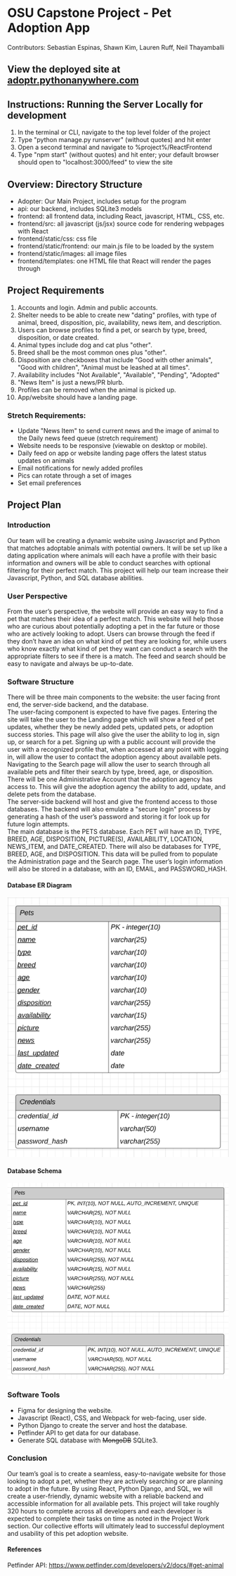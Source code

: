 # OSU Capstone Project - Pet Adoption App
Contributors: Sebastian Espinas, Shawn Kim, Lauren Ruff, Neil Thayamballi

## View the deployed site at [adoptr.pythonanywhere.com](https://adoptr.pythonanywhere.com)

## Instructions: Running the Server Locally for development
1. In the terminal or CLI, navigate to the top level folder of the project
2. Type "python manage.py runserver" (without quotes) and hit enter
3. Open a second terminal and navigate to %project%/ReactFrontend
4. Type "npm start" (without quotes) and hit enter; your default browser should open to "localhost:3000/feed" to view the site

## Overview: Directory Structure
- Adopter: Our Main Project, includes setup for the program
- api: our backend, includes SQLite3 models
- frontend: all frontend data, including React, javascript, HTML, CSS, etc.
- frontend/src: all javascript (js/jsx) source code for rendering webpages with React
- frontend/static/css: css file
- frontend/static/frontend: our main.js file to be loaded by the system
- frontend/static/images: all image files
- frontend/templates: one HTML file that React will render the pages through

## Project Requirements
1. Accounts and login. Admin and public accounts.
2. Shelter needs to be able to create new "dating" profiles, with type of animal, breed, disposition, pic, availability, news item, and description.
3. Users can browse profiles to find a pet, or search by type, breed, disposition, or date created.
4. Animal types include dog and cat plus "other".
5. Breed shall be the most common ones plus "other".
6. Disposition are checkboxes that include "Good with other animals", "Good with children", "Animal must be leashed at all times".
7. Availability includes "Not Available", "Available", "Pending", "Adopted"
8. "News Item" is just a news/PR blurb.
9. Profiles can be removed when the animal is picked up.
10. App/website should have a landing page.

### Stretch Requirements:
- Update "News Item" to send current news and the image of animal to the Daily news feed queue (stretch requirement)
- Website needs to be responsive (viewable on desktop or mobile).
- Daily feed on app or website landing page offers the latest status updates on animals
- Email notifications for newly added profiles
- Pics can rotate through a set of images
- Set email preferences

## Project Plan
### Introduction
Our team will be creating a dynamic website using Javascript and Python that matches adoptable animals with potential owners. It will be set up like a dating application where animals  will each have a profile with their basic information and owners will be able to conduct searches with optional filtering for their perfect match. This project will help our team increase their Javascript, Python, and SQL database abilities.  

### User Perspective
From the user’s perspective, the website will provide an easy way to find a pet that matches their idea of a perfect match. This website will help those who are curious about potentially adopting a pet in the far future or those who are actively looking to adopt. Users can browse through the feed if they don’t have an idea on what kind of pet they are looking for, while users who know exactly what kind of pet they want can conduct a search with the appropriate filters to see if there is a match. The feed and search should be easy to navigate and always be up-to-date.  

### Software Structure
There will be three main components to the website: the user facing front end, the server-side backend, and the database.  
The user-facing component is expected to have five pages. Entering the site will take the user to the Landing page which will show a feed of pet updates, whether they be newly added pets, updated pets, or adoption success stories. This page will also give the user the ability to log in, sign up, or search for a pet. Signing up with a public account will provide the user with a recognized profile that, when accessed at any point with logging in, will allow the user to contact the adoption agency about available pets. Navigating to the Search page will allow the user to search through all available pets and filter their search by type, breed, age, or disposition. There will be one Administrative Account that the adoption agency has access to. This will give the adoption agency the ability to add, update, and delete pets from the database.   
The server-side backend will host and give the frontend access to those databases. The backend will also emulate a "secure login" process by generating a hash of the user’s password and storing it for look up for future login attempts.  
The main database is the PETS database. Each PET will have an ID, TYPE, BREED, AGE, DISPOSITION, PICTURE(S), AVAILABILITY, LOCATION, NEWS_ITEM, and DATE_CREATED. There will also be databases for TYPE, BREED, AGE, and DISPOSITION. This data will be pulled from to populate the Administration page and the Search page. The user’s login information will also be stored in a database, with an ID, EMAIL, and PASSWORD_HASH. 

#### Database ER Diagram
![img_2.png](img_2.png)

#### Database Schema
![img_1.png](img_1.png)

### Software Tools
- Figma for designing the website.
- Javascript (React), CSS, and Webpack for web-facing, user side.
- Python Django to create the server and host the database.
- Petfinder API to get data for our database.
- Generate SQL database with  ~~MongoDB~~  SQLite3.

### Conclusion
Our team’s goal is to create a seamless, easy-to-navigate website for those looking to adopt a pet, whether they are actively searching or are planning to adopt in the future. By using React, Python Django, and SQL, we will create a user-friendly, dynamic website with a reliable backend and accessible information for all available pets. This project will take roughly 320 hours to complete across all developers and each developer is expected to complete their tasks on time as noted in the Project Work section. Our collective efforts will ultimately lead to successful deployment and usability of this pet adoption website.    

#### References
Petfinder API: https://www.petfinder.com/developers/v2/docs/#get-animal   

